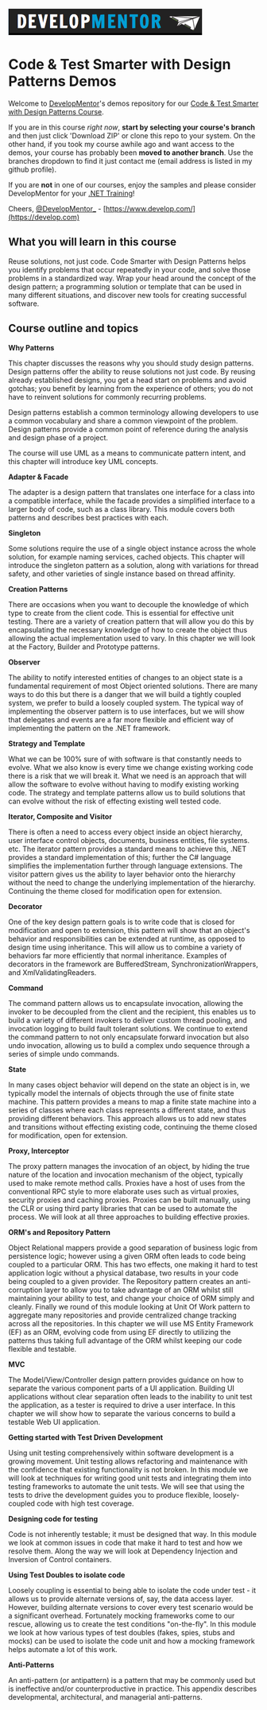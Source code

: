 [![Alt text](https://raw.githubusercontent.com/LearningLine/essential-swift-demos/master/images/dmlog.png)](https://develop.com)

Code & Test Smarter with Design Patterns Demos
===========

Welcome to [DevelopMentor](https://develop.com)'s demos repository for our 
[Code & Test Smarter with Design Patterns Course](https://www.develop.com/training-course/.net-design-patterns-training). 

If you are in this course *right now*, **start by selecting your course's branch** and then just click 'Download ZIP' or clone this repo to your system. On the other hand, if you took my course awhile ago and want access to the demos, your course has probably been **moved to another branch**. Use the branches dropdown to find it just contact me (email address is listed in my github profile).

If you are **not** in one of our courses, enjoy the samples and please consider DevelopMentor for your [.NET Training](https://www.develop.com/training-courses/.net)!

Cheers, 
[@DevelopMentor_](https://twitter.com/developmentor_) - 
[https://www.develop.com/](https://develop.com)

What you will learn in this course
--------------------

Reuse solutions, not just code. Code Smarter with Design Patterns helps you identify problems that occur repeatedly in your code, and solve those problems in a standardized way. Wrap your head around the concept of the design pattern; a programming solution or template that can be used in many different situations, and discover new tools for creating successful software.

Course outline and topics
----------------

**Why Patterns**

This chapter discusses the reasons why you should study design patterns. Design patterns offer the ability to reuse solutions not just code. By reusing already established designs, you get a head start on problems and avoid gotchas; you benefit by learning from the experience of others; you do not have to reinvent solutions for commonly recurring problems.

Design patterns establish a common terminology allowing developers to use a common vocabulary and share a common viewpoint of the problem. Design patterns provide a common point of reference during the analysis and design phase of a project.

The course will use UML as a means to communicate pattern intent, and this chapter will introduce key UML concepts.

**Adapter & Facade**

The adapter is a design pattern that translates one interface for a class into a compatible interface, while the facade provides a simplified interface to a larger body of code, such as a class library. This module covers both patterns and describes best practices with each.

**Singleton**

Some solutions require the use of a single object instance across the whole solution, for example naming services, cached objects. This chapter will introduce the singleton pattern as a solution, along with variations for thread safety, and other varieties of single instance based on thread affinity.

**Creation Patterns**

There are occasions when you want to decouple the knowledge of which type to create from the client code. This is essential for effective unit testing. There are a variety of creation pattern that will allow you do this by encapsulating the necessary knowledge of how to create the object thus allowing the actual implementation used to vary. In this chapter we will look at the Factory, Builder and Prototype patterns.


**Observer**

The ability to notify interested entities of changes to an object state is a fundamental requirement of most Object oriented solutions. There are many ways to do this but there is a danger that we will build a tightly coupled system, we prefer to build a loosely coupled system. The typical way of implementing the observer pattern is to use interfaces, but we will show that delegates and events are a far more flexible and efficient way of implementing the pattern on the .NET framework.

**Strategy and Template**

What we can be 100% sure of with software is that constantly needs to evolve. What we also know is every time we change existing working code there is a risk that we will break it. What we need is an approach that will allow the software to evolve without having to modify existing working code. The strategy and template patterns allow us to build solutions that can evolve without the risk of effecting existing well tested code.

**Iterator, Composite and Visitor**

There is often a need to access every object inside an object hierarchy, user interface control objects, documents, business entities, file systems. etc. The iterator pattern provides a standard means to achieve this, .NET provides a standard implementation of this; further the C# language simplifies the implementation further through language extensions. The visitor pattern gives us the ability to layer behavior onto the hierarchy without the need to change the underlying implementation of the hierarchy. Continuing the theme closed for modification open for extension.


**Decorator**

One of the key design pattern goals is to write code that is closed for modification and open to extension, this pattern will show that an object's behavior and responsibilities can be extended at runtime, as opposed to design time using inheritance. This will allow us to combine a variety of behaviors far more efficiently that normal inheritance. Examples of decorators in the framework are BufferedStream, SynchronizationWrappers, and XmlValidatingReaders.

**Command**

The command pattern allows us to encapsulate invocation, allowing the invoker to be decoupled from the client and the recipient, this enables us to build a variety of different invokers to deliver custom thread pooling, and invocation logging to build fault tolerant solutions. We continue to extend the command pattern to not only encapsulate forward invocation but also undo invocation, allowing us to build a complex undo sequence through a series of simple undo commands.

**State**

In many cases object behavior will depend on the state an object is in, we typically model the internals of objects through the use of finite state machine. This pattern provides a means to map a finite state machine into a series of classes where each class represents a different state, and thus providing different behaviors. This approach allows us to add new states and transitions without effecting existing code, continuing the theme closed for modification, open for extension.


**Proxy, Interceptor**

The proxy pattern manages the invocation of an object, by hiding the true nature of the location and invocation mechanism of the object, typically used to make remote method calls. Proxies have a host of uses from the conventional RPC style to more elaborate uses such as virtual proxies, security proxies and caching proxies. Proxies can be built manually, using the CLR or using third party libraries that can be used to automate the process. We will look at all three approaches to building effective proxies.

**ORM's and Repository Pattern**

Object Relational mappers provide a good separation of business logic from persistence logic; however using a given ORM often leads to code being coupled to a particular ORM. This has two effects, one making it hard to test application logic without a physical database, two results in your code being coupled to a given provider. The Repository pattern creates an anti-corruption layer to allow you to take advantage of an ORM whilst still maintaining your ability to test, and change your choice of ORM simply and cleanly. Finally we round of this module looking at Unit Of Work pattern to aggregate many repositories and provide centralized change tracking across all the repositories. In this chapter we will use MS Entity Framework (EF) as an ORM, evolving code from using EF directly to utilizing the patterns thus taking full advantage of the ORM whilst keeping our code flexible and testable.

**MVC**

The Model/View/Controller design pattern provides guidance on how to separate the various component parts of a UI application. Building UI applications without clear separation often leads to the inability to unit test the application, as a tester is required to drive a user interface. In this chapter we will show how to separate the various concerns to build a testable Web UI application.

**Getting started with Test Driven Development**

Using unit testing comprehensively within software development is a growing movement. Unit testing allows refactoring and maintenance with the confidence that existing functionality is not broken. In this module we will look at techniques for writing good unit tests and integrating them into testing frameworks to automate the unit tests. We will see that using the tests to drive the development guides you to produce flexible, loosely-coupled code with high test coverage.


**Designing code for testing**

Code is not inherently testable; it must be designed that way. In this module we look at common issues in code that make it hard to test and how we resolve them. Along the way we will look at Dependency Injection and Inversion of Control containers.


**Using Test Doubles to isolate code**

Loosely coupling is essential to being able to isolate the code under test - it allows us to provide alternate versions of, say, the data access layer. However, building alternate versions to cover every test scenario would be a significant overhead. Fortunately mocking frameworks come to our rescue, allowing us to create the test conditions "on-the-fly". In this module we look at how various types of test doubles (fakes, spies, stubs and mocks) can be used to isolate the code unit and how a mocking framework helps automate a lot of this work.

**Anti-Patterns**

An anti-pattern (or antipattern) is a pattern that may be commonly used but is ineffective and/or counterproductive in practice. This appendix describes developmental, architectural, and managerial anti-patterns. 
